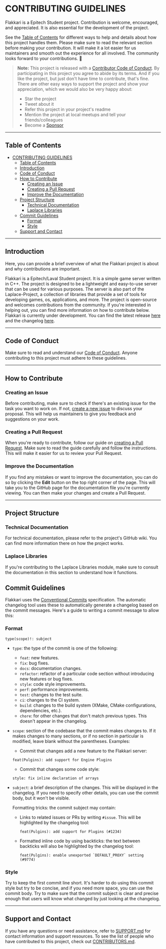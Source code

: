 # CONTRIBUTING GUIDELINES

Flakkari is a Epitech Student project. Contribution is welcome, encouraged, and appreciated.
It is also essential for the development of the project.

See the [Table of Contents](#table-of-contents) for different ways to help and details about how this project handles them. Please make sure to read the relevant section before making your contribution. It will make it a lot easier for us maintainers and smooth out the experience for all involved. The community looks forward to your contributions. 🎉

> **Note:** This project is released with a [Contributor Code of Conduct](.github/CODE_OF_CONDUCT.md). By participating in this project you agree to abide by its terms.
> And if you like the project, but just don't have time to contribute, that's fine. There are other easy ways to support the project and show your appreciation, which we would also be very happy about:
> - Star the project
> - Tweet about it
> - Refer this project in your project's readme
> - Mention the project at local meetups and tell your friends/colleagues
> - Become a [Sponsor](.github/FUNDING.md)

----

## Table of Contents

- [CONTRIBUTING GUIDELINES](#contributing-guidelines)
  - [Table of Contents](#table-of-contents)
  - [Introduction](#introduction)
  - [Code of Conduct](#code-of-conduct)
  - [How to Contribute](#how-to-contribute)
    - [Creating an Issue](#creating-an-issue)
    - [Creating a Pull Request](#creating-a-pull-request)
    - [Improve the Documentation](#improve-the-documentation)
  - [Project Structure](#project-structure)
    - [Technical Documentation](#technical-documentation)
    - [Laplace Libraries](#laplace-libraries)
  - [Commit Guidelines](#commit-guidelines)
    - [Format](#format)
    - [Style](#style)
  - [Support and Contact](#support-and-contact)

----

## Introduction

Here, you can provide a brief overview of what the Flakkari project is about and why contributions are important.

Flakkari is a Epitech/Laval Student project. It is a simple game server written in C++. The project is designed to be a lightweight and easy-to-use server that can be used for various purposes. The server is also part of the Laplace-Project, a collection of libraries that provide a set of tools for developing games, os, applications, and more.
The project is open-source and welcomes contributions from the community. If you're interested in helping out, you can find more information on how to contribute below.
Flakkari is currently under development. You can find the latest release [here](https://github.com/MasterLaplace/Flakkari/releases/latest/) and the changelog [here](CHANGELOG.md).

----

## Code of Conduct

Make sure to read and understand our [Code of Conduct](.github/CODE_OF_CONDUCT.md). Anyone contributing to this project must adhere to these guidelines.

----

## How to Contribute

### Creating an Issue

Before contributing, make sure to check if there's an existing issue for the task you want to work on. If not, [create a new issue](https://github.com/MasterLaplace/Flakkari/issues/new) to discuss your proposal. This will help us maintainers to give you feedback and suggestions on your work.

### Creating a Pull Request

When you're ready to contribute, follow our guide on [creating a Pull Request](.github/PULL_REQUEST_TEMPLATE.md). Make sure to read the guide carefully and follow the instructions. This will make it easier for us to review your Pull Request.

### Improve the Documentation

If you find any mistakes or want to improve the documentation, you can do so by clicking the **Edit** button on the top right corner of the page. This will take you to the GitHub page for the documentation file you're currently viewing. You can then make your changes and create a Pull Request.

----

## Project Structure

### Technical Documentation

For technical documentation, please refer to the project's GitHub wiki. You can find more information there on how the project works.

### Laplace Libraries

If you're contributing to the Laplace Libraries module, make sure to consult the documentation in this section to understand how it functions.

## Commit Guidelines

Flakkari uses the [Conventional Commits](https://www.conventionalcommits.org/en/v1.0.0/)
specification. The automatic changelog tool uses these to automatically generate
a changelog based on the commit messages. Here's a guide to writing a commit message
to allow this:

### Format

```
type(scope)!: subject
```

- `type`: the type of the commit is one of the following:

  - `feat`: new features.
  - `fix`: bug fixes.
  - `docs`: documentation changes.
  - `refactor`: refactor of a particular code section without introducing
    new features or bug fixes.
  - `style`: code style improvements.
  - `perf`: performance improvements.
  - `test`: changes to the test suite.
  - `ci`: changes to the CI system.
  - `build`: changes to the build system (XMake, CMake configurations, dependencies, etc.).
  - `chore`: for other changes that don't match previous types. This doesn't appear
    in the changelog.

- `scope`: section of the codebase that the commit makes changes to. If it makes changes to
  many sections, or if no section in particular is modified, leave blank without the parentheses.
  Examples:

  - Commit that changes add a new feature to the Flakkari server:
  ```
  feat(Pulgins): add support for Engine Plugins
  ```

  - Commit that changes some code style:
  ```
  style: fix inline declaration of arrays
  ```

- `subject`: a brief description of the changes. This will be displayed in the changelog. If you need
  to specify other details, you can use the commit body, but it won't be visible.

  Formatting tricks: the commit subject may contain:

  - Links to related issues or PRs by writing `#issue`. This will be highlighted by the changelog tool:
    ```
    feat(Pulgins): add support for Plugins (#1234)
    ```

  - Formatted inline code by using backticks: the text between backticks will also be highlighted by
    the changelog tool:
    ```
    feat(Pulgins): enable unexported `DEFAULT_PROXY` setting (#9774)
    ```

### Style

Try to keep the first commit line short. It's harder to do using this commit style but try to be
concise, and if you need more space, you can use the commit body. Try to make sure that the commit
subject is clear and precise enough that users will know what changed by just looking at the changelog.

----

## Support and Contact

If you have any questions or need assistance, refer to [SUPPORT.md](.github/SUPPORT.md) for contact information and support resources.
To see the list of people who have contributed to this project, check out [CONTRIBUTORS.md](CONTRIBUTORS.md).
